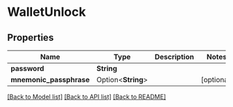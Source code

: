 # WalletUnlock

## Properties

Name | Type | Description | Notes
------------ | ------------- | ------------- | -------------
**password** | **String** |  | 
**mnemonic_passphrase** | Option<**String**> |  | [optional]

[[Back to Model list]](../README.md#documentation-for-models) [[Back to API list]](../README.md#documentation-for-api-endpoints) [[Back to README]](../README.md)


